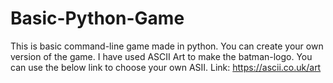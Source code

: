 # Basic-Python-Game

This is basic command-line game made in python. You can create your own version of the game.
I have used ASCII Art to make the batman-logo. You can use the below link to choose your own ASII.
Link: https://ascii.co.uk/art
